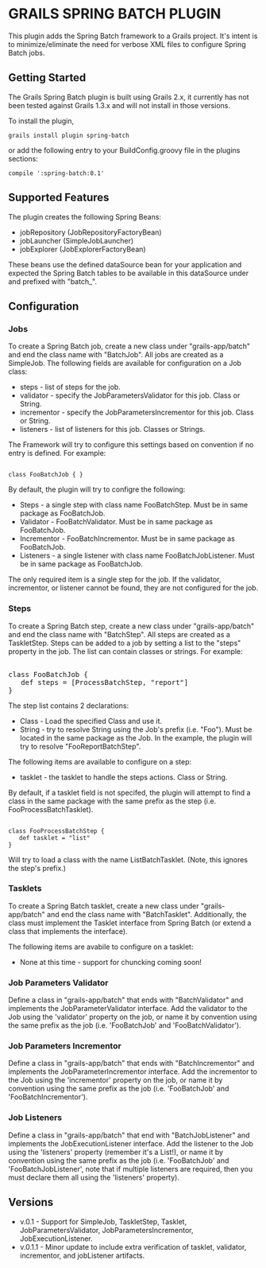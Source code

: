 # GRAILS SPRING BATCH PLUGIN

This plugin adds the Spring Batch framework to a Grails project. It's intent is to minimize/eliminate the need for verbose XML files to configure Spring Batch jobs. 

## Getting Started

The Grails Spring Batch plugin is built using Grails 2.x, it currently has not been tested against Grails 1.3.x and will not install in those versions.

To install the plugin,
<pre><code>grails install plugin spring-batch</code></pre>

or add the following entry to your BuildConfig.groovy file in the plugins sections:
<pre><code>compile ':spring-batch:0.1'</code></pre>

## Supported Features

The plugin creates the following Spring Beans:
* jobRepository (JobRepositoryFactoryBean)
* jobLauncher (SimpleJobLauncher)
* jobExplorer (JobExplorerFactoryBean)

These beans use the defined dataSource bean for your application and expected the Spring Batch tables to be available in this dataSource under and prefixed with "batch_".

## Configuration

### Jobs

To create a Spring Batch job, create a new class under "grails-app/batch" and end the class name with "BatchJob". All jobs are created as a SimpleJob.
The following fields are available for configuration on a Job class:
* steps - list of steps for the job. 
* validator - specify the JobParametersValidator for this job. Class or String.
* incrementor - specify the JobParametersIncrementor for this job. Class or String.
* listeners - list of listeners for this job. Classes or Strings.

The Framework will try to configure this settings based on convention if no entry is defined. For example:
<pre><code>
class FooBatchJob { }
</code></pre>

By default, the plugin will try to configre the following:
* Steps - a single step with class name FooBatchStep. Must be in same package as FooBatchJob.
* Validator - FooBatchValidator. Must be in same package as FooBatchJob.
* Incrementor - FooBatchIncrementor. Must be in same package as FooBatchJob.
* Listeners - a single listener with class name FooBatchJobListener. Must be in same package as FooBatchJob.

The only required item is a single step for the job. If the validator, incrementor, or listener cannot be found, they are not configured for the job.

### Steps

To create a Spring Batch step, create a new class under "grails-app/batch" and end the class name with "BatchStep". All steps are created as a TaskletStep.
Steps can be added to a job by setting a list to the "steps" property in the job. The list can contain classes or strings. For example:
<pre></code>
class FooBatchJob {
   def steps = [ProcessBatchStep, "report"]
}
</code></pre>

The step list contains 2 declarations:
* Class - Load the specified Class and use it.
* String - try to resolve String using the Job's prefix (i.e. "Foo"). Must be located in the same package as the Job. In the example, the plugin will try to resolve "FooReportBatchStep".

The following items are available to configure on a step:
* tasklet - the tasklet to handle the steps actions. Class or String.

By default, if a tasklet field is not specifed, the plugin will attempt to find a class in the same package with the same prefix as the step (i.e. FooProcessBatchTasklet).

<pre><code>
class FooProcessBatchStep {
   def tasklet = "list"
}
</code></pre>

Will try to load a class with the name ListBatchTasklet. (Note, this ignores the step's prefix.)

### Tasklets

To create a Spring Batch tasklet, create a new class under "grails-app/batch" and end the class name with "BatchTasklet". Additionally, the class must implement the Tasklet interface from Spring Batch (or extend a class that implements the interface).

The following items are avabile to configure on a tasklet:
* None at this time - support for chuncking coming soon!

### Job Parameters Validator

Define a class in "grails-app/batch" that ends with "BatchValidator" and implements the JobParameterValidator interface. Add the validator to the Job using the 'validator' property on the job, or name it by convention using the same prefix as the job (i.e. 'FooBatchJob' and 'FooBatchValidator').

### Job Parameters Incrementor

Define a class in "grails-app/batch" that ends with "BatchIncrementor" and implements the JobParameterIncrementor interface. Add the incrementor to the Job using the 'incrementor' property on the job, or name it by convention using the same prefix as the job (i.e. 'FooBatchJob' and 'FooBatchIncrementor').

### Job Listeners

Define a class in "grails-app/batch" that end with "BatchJobListener" and implements the JobExecutionListener interface. Add the listener to the Job using the 'listeners' property (remember it's a List!), or name it by convention using the same prefix as the job (i.e. 'FooBatchJob' and 'FooBatchJobListener', note that if multiple listeners are required, then you must declare them all using the 'listeners' property).

## Versions

+ v.0.1 - Support for SimpleJob, TaskletStep, Tasklet, JobParametersValidator, JobParametersIncrementor, JobExecutionListener.
+ v.0.1.1 - Minor update to include extra verification of tasklet, validator, incrementor, and jobListener artifacts.
